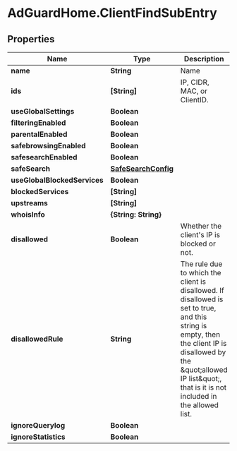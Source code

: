 # AdGuardHome.ClientFindSubEntry

## Properties

Name | Type | Description | Notes
------------ | ------------- | ------------- | -------------
**name** | **String** | Name | [optional] 
**ids** | **[String]** | IP, CIDR, MAC, or ClientID. | [optional] 
**useGlobalSettings** | **Boolean** |  | [optional] 
**filteringEnabled** | **Boolean** |  | [optional] 
**parentalEnabled** | **Boolean** |  | [optional] 
**safebrowsingEnabled** | **Boolean** |  | [optional] 
**safesearchEnabled** | **Boolean** |  | [optional] 
**safeSearch** | [**SafeSearchConfig**](SafeSearchConfig.md) |  | [optional] 
**useGlobalBlockedServices** | **Boolean** |  | [optional] 
**blockedServices** | **[String]** |  | [optional] 
**upstreams** | **[String]** |  | [optional] 
**whoisInfo** | **{String: String}** |  | [optional] 
**disallowed** | **Boolean** | Whether the client&#39;s IP is blocked or not.  | [optional] 
**disallowedRule** | **String** | The rule due to which the client is disallowed.  If disallowed is set to true, and this string is empty, then the client IP is disallowed by the \&quot;allowed IP list\&quot;, that is it is not included in the allowed list.  | [optional] 
**ignoreQuerylog** | **Boolean** |  | [optional] 
**ignoreStatistics** | **Boolean** |  | [optional] 


